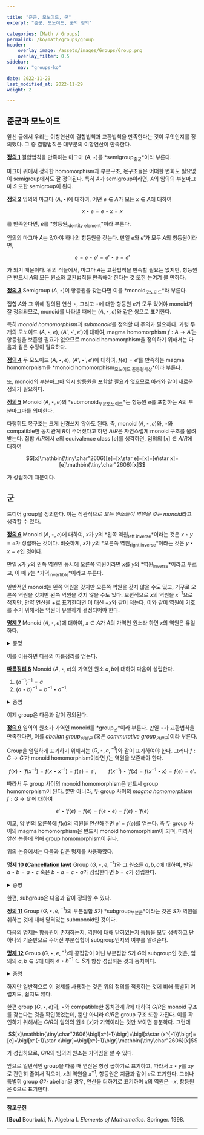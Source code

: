 ```yaml
---

title: "준군, 모노이드, 군"
excerpt: "준군, 모노이드, 군의 정의"

categories: [Math / Groups]
permalink: /ko/math/groups/group
header:
    overlay_image: /assets/images/Groups/Group.png
    overlay_filter: 0.5
sidebar: 
    nav: "groups-ko"

date: 2022-11-29
last_modified_at: 2022-11-29
weight: 2

---
```


## 준군과 모노이드

앞선 글에서 우리는 이항연산이 결합법칙과 교환법칙을 만족한다는 것이 무엇인지를 정의했다. 그 중 결합법칙은 대부분의 이항연산이 만족한다.

<div class="definition" markdown="1">

<ins id="df1">**정의 1**</ins> 결합법칙을 만족하는 마그마 $(A, \star)$를 *semigroup<sub>준군</sub>*이라 부른다.

</div>

마그마 위에서 정의한 homomorphism과 부분구조, 몫구조들은 어떠한 변화도 필요없이 semigroup에서도 잘 정의된다. 특히 $A$가 semigroup이라면, $A$의 임의의 부분마그마 $S$ 또한 semigroup이 된다. 

<div class="definition" markdown="1">

<ins id="df2">**정의 2**</ins> 임의의 마그마 $(A,\star)$에 대하여, 어떤 $e\in A$가 모든 $x\in A$에 대하여

$$x\star e=e\star x=x$$

를 만족한다면, $e$를 *항등원<sub>identity element</sub>*이라 부른다. 

</div>

임의의 마그마 $A$는 많아야 하나의 항등원을 갖는다. 만일 $e$와 $e'$가 모두 $A$의 항등원이라면, 

$$e=e\star e'=e'\star e=e'$$

가 되기 때문이다. 위의 식들에서, 마그마 $A$는 교환법칙을 만족할 필요는 없지만, 항등원은 반드시 $A$의 모든 원소와 교환법칙을 만족해야 한다는 것 또한 눈여겨 볼 만하다.

<div class="definition" markdown="1">

<ins id="df3">**정의 3**</ins> Semigroup $(A,\star)$이 항등원을 갖는다면 이를 *monoid<sub>모노이드</sub>*라 부른다. 

</div>

집합 $A$와 그 위에 정의된 연산 $\star$, 그리고 $\star$에 대한 항등원 $e$가 모두 있어야 monoid가 잘 정의되므로, monoid를 나타낼 때에는 $(A,\star, e)$와 같은 쌍으로 표기한다. 

특히 *monoid homomorphism*과 *submonoid*를 정의할 때 주의가 필요하다. 가령 두 개의 모노이드 $(A,\star,e)$, $(A',\star',e')$에 대하여, magma homomorphism $f:A\rightarrow A'$는 항등원을 보존할 필요가 없으므로 monoid homomorphism을 정의하기 위해서는 다음과 같은 수정이 필요하다.

<div class="definition" markdown="1">

<ins id="df4">**정의 4**</ins> 두 모노이드 $(A, \star, e)$, $(A',\star', e')$에 대하여, $f(e)=e'$를 만족하는 magma homomorphism을 *monoid homomorphism<sub>모노이드 준동형사상</sub>*이라 부른다. 

</div>

또, monoid의 부분마그마 역시 항등원을 포함할 필요가 없으므로 아래와 같이 새로운 정의가 필요하다.

<div class="definition" markdown="1">

<ins id="df5">**정의 5**</ins> Monoid $(A,\star, e)$의 *submonoid<sub>부분모노이드</sub>*는 항등원 $e$를 포함하는 $A$의 부분마그마를 의미한다.

</div>

다행히도 몫구조는 크게 신경쓰지 않아도 된다. 즉, monoid $(A, \star,e)$와, $\star$와 compatible한 동치관계 $R$이 주어졌다고 하면 $A/R$은 자연스럽게 monoid 구조를 물려받는다. 집합 $A/R$에서 $e$의 equivalence class $[e]$를 생각하면, 임의의 $[x]\in A/R$에 대하여

$$[x]\mathbin{\tiny\char"2606}[e]=[x\star e]=[x]=[e\star x]=[e]\mathbin{\tiny\char"2606}[x]$$

가 성립하기 때문이다. 

## 군

드디어 group을 정의한다. 이는 직관적으로 *모든 원소들이 역원을 갖는 monoid*라고 생각할 수 있다.

<div class="definition" markdown="1">

<ins id="df6">**정의 6**</ins> Monoid $(A,\star,e)$에 대하여, $x$가 $y$의 *왼쪽 역원<sub>left inverse</sub>*이라는 것은 $x\star y=e$가 성립하는 것이다. 비슷하게, $x$가 $y$의 *오른쪽 역원<sub>right inverse</sub>*이라는 것은 $y\star x=e$인 것이다. 

만일 $x$가 $y$의 왼쪽 역원인 동시에 오른쪽 역원이라면 $x$를 $y$의 *역원<sub>inverse</sub>*이라고 부르고, 이 때 $y$는 *가역<sub>invertible</sub>*이라고 부른다.

</div>

일반적인 monoid는 왼쪽 역원을 갖지만 오른쪽 역원을 갖지 않을 수도 있고, 거꾸로 오른쪽 역원을 갖지만 왼쪽 역원을 갖지 않을 수도 있다. 보편적으로 $x$의 역원을 $x^{-1}$으로 적지만, 만약 연산을 $+$로 표기한다면 이 대신 $-x$와 같이 적는다. 이와 같이 역원에 기호를 주기 위해서는 역원이 유일하게 결정되어야 한다.

<div class="proposition" markdown="1">

<ins id="pp7">**명제 7**</ins> Monoid $(A, \star, e)$에 대하여, $x\in A$가 $A$의 가역인 원소라 하면 $x$의 역원은 유일하다.

</div>
<details class="proof" markdown="1">
<summary>증명</summary>

만일 $x'$와 $x''$가 $x$의 역원이었다면,

$$x'=x'\star e=x'\star( x\star x'')=(x'\star x)\star x''=e\star x''=x''$$

이므로 $x'=x''$이다.

</details>

이를 이용하면 다음의 따름정리를 얻는다. 

<div class="proposition" markdown="1">

<ins id="crl8">**따름정리 8**</ins> Monoid $(A,\star,e)$의 가역인 원소 $a,b$에 대하여 다음이 성립한다.

1. $(a^{-1})^{-1}=a$
2. $(a\star b)^{-1}=b^{-1}\star a^{-1}$.

</div>
<details class="proof" markdown="1">
<summary>증명</summary>

앞선 명제에 의하여 역원은 유일하므로, 주어진 식들의 우변이 역원의 조건을 만족한다는 것을 직접 계산하여 보이면 충분하다.

우선, $a^{-1}$의 역원이 $a$인지 살펴보자. $a^{-1}$의 역원은 다음의 두 식

$$a^{-1}\star x=x\star a^{-1}=e$$

를 만족하는 $x$이다. 그런데, 

$$a^{-1}\star a=a\star a^{-1}=e$$

가 $a^{-1}$의 정의에 의해 성립하므로, $x=a$가 앞선 식을 만족한다. 이제 $a^{-1}$의 역원은 유일하므로, $a^{-1}$의 역원은 $(a^{-1})^{-1}$은 *반드시* $a$가 되어야 한다.

비슷하게, 두 번째 주장 또한 다음의 두 식으로부터 자명하게 따라온다.

$$\begin{aligned}(a\star b)\star(b^{-1}\star a^{-1})&=a\star(b\star b^{-1})\star a^{-1}=a\star e\star a^{-1}=a\star a^{-1}=e,\\(b^{-1}\star a^{-1})\star(a\star b)&=b^{-1}\star(a^{-1}\star a)\star b=b^{-1}\star e\star b=b^{-1}\star b=e.\end{aligned}$$

</details>

이제 group은 다음과 같이 정의된다.

<div class="definition" markdown="1">

<ins id="df9">**정의 9**</ins> 임의의 원소가 가역인 monoid를 *group<sub>군</sub>*이라 부른다. 만일 $\star$가 교환법칙을 만족한다면, 이를 *abelian group<sub>아벨군</sub>* (혹은 *commutative group<sub>가환군</sub>*)이라 부른다. 

</div>

Group을 엄밀하게 표기하기 위해서는 $(G,\star,e, {}^{-1})$와 같이 표기하여야 한다. 그러나 $f:G\rightarrow G'$가 monoid homomorphism이라면 $f$는 역원을 보존해야 한다.

$$f(x)\star'f(x^{-1})=f(x\star x^{-1})=f(e)=e',\qquad f(x^{-1})\star'f(x)=f(x^{-1}\star x)=f(e)=e'.$$

따라서 두 group 사이의 monoid homomorphism은 반드시 group homomorphism이 된다. 뿐만 아니라, 두 group 사이의 *magma homomorphism* $f:G\rightarrow G'$에 대하여

$$e'\star' f(e)=f(e)=f(e\star e)=f(e)\star'f(e)$$

이고, 양 변의 오른쪽에 $f(e)$의 역원을 연산해주면 $e'=f(e)$를 얻는다. 즉 두 group 사이의 magma homomorphism은 반드시 monoid homomorphism이 되며, 따라서 앞선 논증에 의해 group homomorphism이 된다.

위의 논증에서는 다음과 같은 명제를 사용하였다.

<div class="proposition" markdown="1">

<ins id="pp10">**명제 10 (Cancellation law)**</ins> Group $(G, \star, e, {}^{-1})$와 그 원소들 $a,b,c$에 대하여, 만일 $a\star b=a\star c$ 혹은 $b\star a=c\star a$가 성립한다면 $b=c$가 성립한다.

</div>
<details class="proof" markdown="1">
<summary>증명</summary>

양 변의 왼쪽 혹은 오른쪽에 $a$의 역원을 연산해주면 된다.

</details>

한편, subgroup은 다음과 같이 정의할 수 있다.

<div class="definition" markdown="1">

<ins id="df11">**정의 11**</ins> Group $(G,\star, e, {}^{-1})$의 부분집합 $S$가 *subgroup<sub>부분군</sub>*이라는 것은 $S$가 역원을 취하는 것에 대해 닫혀있는 submonoid인 것이다.

</div>

다음의 명제는 항등원이 존재하는지, 역원에 대해 닫혀있는지 등등을 모두 생략하고 단 하나의 기준만으로 주어진 부분집합이 subgroup인지의 여부를 알려준다.

<div class="proposition" markdown="1">

<ins id="pp12">**명제 12**</ins> Group $(G, \star, e, {}^{-1})$의 공집합이 아닌 부분집합 $S$가 $G$의 subgroup인 것은, 임의의 $a,b\in S$에 대해 $a\star b^{-1}\in S$가 항상 성립하는 것과 동치이다. 

</div>
<details class="proof" markdown="1">
<summary>증명</summary>

만일 $S$가 $G$의 subgroup이라면, $b\in S$이므로 $b^{-1}\in S$이고, 따라서 $a\star b^{-1}\in S$는 자명하게 성립한다.

따라서 반대방향만 보이면 충분하다. 우선 $S$가 공집합이 아니므로, 어떤 $a\in S$가 존재하고, 그럼 $a\star a^{-1}\in S$이므로 $e\in S$이다. 이제 임의의 $a\in S$에 대하여, $a^{-1}=e\star a^{-1}\in S$가 성립한다. 또, 임의의 $a,b\in S$에 대하여 $a\star b^{-1}=a\star(b^{-1})^{-1}\in S$가 성립한다.

</details>

하지만 일반적으로 이 명제를 사용하는 것은 위의 정의를 적용하는 것에 비해 특별히 어렵지도, 쉽지도 않다.

한편 group $(G, \star, e)$와, $\star$와 compatible한 동치관계 $R$에 대하여 $G/R$은 monoid 구조를 갖는다는 것을 확인했었는데, 뿐만 아니라 $G/R$은 group 구조 또한 가진다. 이를 확인하기 위해서는 $G/R$의 임의의 원소 $[x]$가 가역이라는 것만 보이면 충분하다. 그런데

$$[x]\mathbin{\tiny\char"2606}\bigl[x^{-1}\bigr]=\bigl[x\star (x^{-1})\bigr]=[e]=\bigl[x^{-1}\star x\bigr]=\bigl[x^{-1}\bigr]\mathbin{\tiny\char"2606}[x]$$

가 성립하므로, $G/R$의 임의의 원소는 가역임을 알 수 있다. 

앞으로 일반적인 group을 다룰 때 연산은 항상 곱하기로 표기하고, 따라서 $x\star y$를 $xy$로 간단히 줄여서 적으며, $x$의 역원을 $x^{-1}$, 항등원은 지금과 같이 $e$로 표기한다. 그러나 특별히 group $G$가 abelian일 경우, 연산을 더하기로 표기하며 $x$의 역원은 $-x$, 항등원은 $0$으로 표기한다.

---

**참고문헌**

**[Bou]** Bourbaki, N. Algebra I. *Elements of Mathematics*. Springer. 1998.  

---